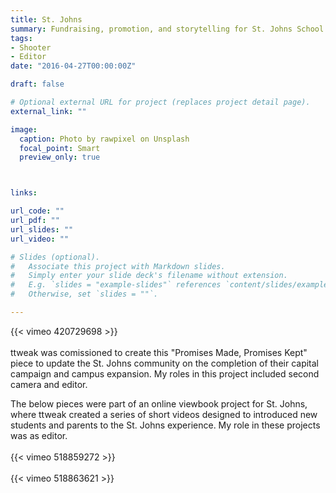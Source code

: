 ```yaml
---
title: St. Johns
summary: Fundraising, promotion, and storytelling for St. Johns School.
tags:
- Shooter
- Editor
date: "2016-04-27T00:00:00Z"

draft: false

# Optional external URL for project (replaces project detail page).
external_link: ""

image:
  caption: Photo by rawpixel on Unsplash
  focal_point: Smart
  preview_only: true



links:

url_code: ""
url_pdf: ""
url_slides: ""
url_video: ""

# Slides (optional).
#   Associate this project with Markdown slides.
#   Simply enter your slide deck's filename without extension.
#   E.g. `slides = "example-slides"` references `content/slides/example-slides.md`.
#   Otherwise, set `slides = ""`.

---
```


{{< vimeo 420729698 >}}
<br>
<br>
ttweak was comissioned to create this "Promises Made, Promises Kept" piece to update the St. Johns community on the completion of their capital campaign and campus expansion. My roles in this project included second camera and editor.

The below pieces were part of an online viewbook project for St. Johns, where ttweak created a series of short videos designed to introduced new students and parents to the St. Johns experience. My role in these projects was as editor.
<br>
<br>
{{< vimeo 518859272 >}}
<br>
<br>
{{< vimeo 518863621 >}}
<br>
<br>